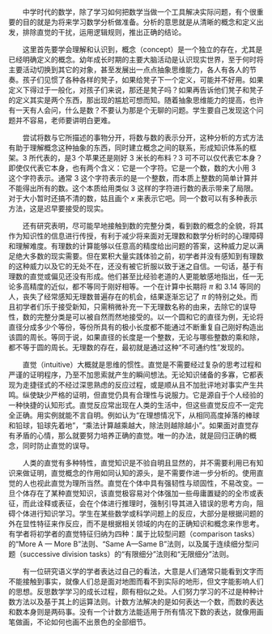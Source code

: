 &ensp;&ensp;&ensp;&ensp;中学时代的数学，除了学习如何把数学当做一个工具解决实际问题，有个很重要的目的就是为将来学习数学分析做准备。分析的意思就是从清晰的概念和定义出发，排除直觉的干扰，运用逻辑规则，推出正确的结论。

&ensp;&ensp;&ensp;&ensp;这里首先要学会理解和认识到，概念（concept）是一个独立的存在，尤其是已经明确定义的概念。幼年成长时期的主要大脑活动是认识现实世界，至于何时将主要活动切换到其它的对象，甚至发展出一点点抽象思维能力，各人有各人的节奏。孩子们见惯了各种各样的凳子，如果给凳子下一个定义，可能并不好用。如果定义下得过于一般化，对孩子们来说，那还是凳子吗？如果再告诉他们凳子和凳子的定义其实是两个东西，那出现的尴尬可想而知。随着抽象思维能力的提高，也许有一天有人会问，什么是数？不要认为那是个无聊的问题。学生要自己发现这个问题并不容易，老师要讲明白更难。

&ensp;&ensp;&ensp;&ensp;尝试将数与它所描述的事物分开，将数与数的表示分开，这种分析的方式方法有助于理解概念这种抽象的东西，同时建立概念之间的联系，形成知识体系的框架。$3$ 所代表的，是$3$ 个苹果还是刚好 $3$ 米长的布料？$3$ 可不可以仅代表它本身？即使仅代表它本身，也有两个含义：它是一个字符。它是一个数，数的大小用 $3$ 这个字符表示。通常 $3$ 这个字符表示的是一个整数，而本质上整数的简单计算并不能得出所有的数。这个本质给用类似 $3$ 这样的字符进行数的表示带来了局限。对于大小暂时还搞不清的数，姑且画个 $x$ 来表示它吧。同一个数可以有多种表示方法，这是迟早要接受的现实。

&ensp;&ensp;&ensp;&ensp;还有研究表明，尽可能早地接触到数的完整分类，看到数的概念的全貌，将其作为知识性的信息进行传授，有利于减少将来面对无理数和数学分析时的心理障碍和理解难度。有理数的计算能够以任意高的精度给出问题的答案，这种威力足以满足绝大多数的现实需要。但在累积大量实践体验之前，初学者并没有感知到有理数的这种威力以及它的无处不在，还没有被它折服以致于迷之自信。一句话，基于有理数的直觉或偏见还没有形成。他们甚至比经验老道的人更能敏感地指出，任一无论多高精度的近似，都不等同于刚好相等。一个在计算中长期将 $\pi$ 和 $3.14$ 等同的人，丧失了经常感知无理数普遍存在的机会，结果逐渐忘记了 $\pi$ 的特别之处。而且初学者们乐于接受新知，只需稍微补充一下无理数名称的由来，去除它的误导性，数的完整分类是可以被自然而然地接受的。以一个圆和它的直径为例，无论将直径分成多少个等份，等份所具有的极小长度都不能通过不断重复自己刚好构造出该圆的周长。等同于说，如果直径的长度是一个整数，无论与哪些整数的乘和除，都不等于圆的周长。无理数的存在，最初就是通过这种“不可通约性”发现的。

&ensp;&ensp;&ensp;&ensp;直觉（intuitive）大概就是思维的惯性。直觉是不需要经过复杂的思考过程和严谨的证明程序，乃至不加思索就产生的瞬间想法。无论知识储备的多寡，它都表现为走捷径式的不经过深思熟虑的反应过程，或是顺从且不加批评地对事实产生共鸣。纵使缺少严格的证明，但直觉仍具有合理性与说服力。它是源自于个人经验的一种快捷的认知形式。直觉反应常出现在人类的生活中，但这些直觉反应不一定完全正确。用实例就能不言自明。例如认为“在理想情况下，从相同高度掉落的棒球和铅球，铅球先着地”，“乘法计算越乘越大，除法则越除越小”。如果面对直觉存有矛盾的心情，那么就要努力培养正确的直觉。唯一的办法，就是回归正确的概念，同时防止直觉的误导。

&ensp;&ensp;&ensp;&ensp;人类的直觉有多种特性，直觉知识是不验自明且显然的，并不需要利用已有知识来做证明，直觉概念的作用如同认知的源头，是不需要作进一步分析的。使用直觉的人也视此直觉为理所当然。直觉在个体中具有强韧性与顽固性，不易改变。一旦个体存在了某种直觉知识，该直觉极容易对个体强加一些毋庸置疑的的全市或表征，而此诠释或表征，会在个体进行推理时，强制引导其进入错误的思考方向，阻碍个体进行知识学习。学生在某些数学或科学问题上的反应，大部分是根据问题的外在显性特征来作反应，而不是根据相关领域的内在的正确知识和概念来作思考。有学者将初学者的直觉特征归纳为四种：属于比较型问题（comparison tasks）的“More A — More B”法则、“Same A—Same B”法则，以及属于连续细分型问题（successive division tasks）的“有限细分”法则和“无限细分”法则。

&ensp;&ensp;&ensp;&ensp;有一位研究语义学的学者表达过自己的看法，大意是人们通常只能看到文字而不能接触到事实，就像人们总是面对地图而看不到实际的地形，但文字能影响人们的思想。反思数学学习的成长过程，颇有相似之处。人们努力学习的不过是种种计数方法以及基于其上的运算法则。计数方法解决的是如何表达一个数，而数的表达和数本身则是两码事。没有一个计数方法能适用于所有情况下数的表达，就像用画笔做画，不论如何也画不出景色的全部细节。